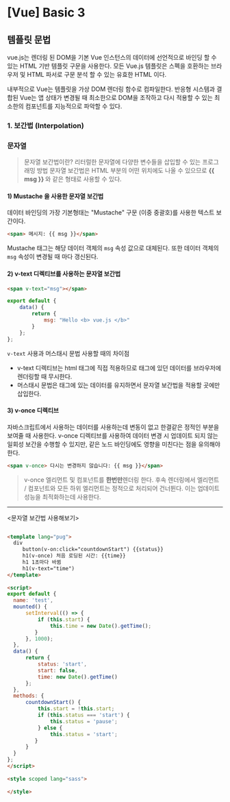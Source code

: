 # [Vue] Basic 3

## 템플릿 문법
vue.js는 렌더링 된 DOM을 기본 Vue 인스턴스의 데이터에 선언적으로 바인딩 할 수 있는 HTML 기반 템플릿 구문을 사용한다.
모든 Vue.js 템플릿은 스펙을 호환하는 브라우저 및 HTML 파서로 구문 분석 할 수 있는 유효한 HTML 이다.

내부적으로 Vue는 템플릿을 가상 DOM 렌더링 함수로 컴파일한다.
반응형 시스템과 결합된 Vue는 앱 상태가 변경될 때 최소한으로 DOM을 조작하고 다시 적용할 수 있는 최소한의 컴포넌트를 지능적으로 파악할 수 있다.

### 1. 보간법 (Interpolation)
### 문자열
> 문자열 보간법이란?
> 리터럴한 문자열에 다양한 변수들을 삽입할 수 있는 프로그래밍 방법
> 문자열 보간법은 HTML 부분의 어떤 위치에도 나올 수 있으므로 <b> {{ msg }} </b> 와 같은 형태로 사용할 수 있다.

#### 1) Mustache 을 사용한 문자열 보간법
데이터 바인딩의 가장 기본형태는 "Mustache" 구문 (이중 중괄호)를 사용한 텍스트 보간이다.

```html
<span> 메시지: {{ msg }}</span>
```
Mustache 태그는 해당 데이터 객체의 `msg` 속성 값으로 대체된다.
또한 데이터 객체의 `msg` 속성이 변경될 때 마다 갱신된다.

#### 2) v-text 디렉티브를 사용하는 문자열 보간법
```html
<span v-text="msg"></span>
```
```javascript
export default {
	data() {
		return {
			msg: "Hello <b> vue.js </b>"
		}
	};
};
```
`v-text` 사용과 머스태시 문법 사용할 때의 차이점
- v-text 디렉티브는 html 태그에 직접 적용하므로 태그에 있던 데이터를 브라우저에 렌더링할 때 무시한다.
- 머스태시 문법은 태그에 있는 데이터를 유지하면서 문자열 보간법을 적용할 곳에만 삽입한다. 

#### 3) v-once 디렉티브
자바스크립트에서 사용하는 데이터를 사용하는데 변동이 없고 한결같은 정적인 부분을 보여줄 때 사용한다.
v-once 디렉티브를 사용하여 데이터 변경 시 업데이트 되지 않는 일회성 보간을 수행할 수 있지만, 같은 노드 바인딩에도 영향을 미친다는 점을 유의해야 한다.
```html
<span v-once> 다시는 변경하지 않습니다: {{ msg }}</span>
```
> v-once
> 엘리먼트 및 컴포넌트를 **한번만**렌더링 한다.
> 후속 렌더링에서 엘리먼트 / 컴포넌트와 모든 하위 엘리먼트는 정적으로 처리되어 건너뛴다.
> 이는 업데이트 성능을 최적화하는데 사용한다.


--------------------------------------

<문자열 보간법 사용해보기>
```html

<template lang="pug">  
  div  
	 button(v-on:click="countdownStart") {{status}}  
	 h1(v-once) 처음 로딩된 시간: {{time}}  
	 h1 1초마다 바뀜  
	 h1(v-text="time")  
</template>  
  
<script>  
export default {  
  name: 'test',  
  mounted() {  
	  setInterval(() => {  
		  if (this.start) {  
			  this.time = new Date().getTime();  
		 } 
	  }, 1000);  
  },
  data() {  
	  return {  
		  status: 'start',  
		  start: false,  
		  time: new Date().getTime()  
	  };
  },  
  methods: {  
	  countdownStart() {  
		  this.start = !this.start;  
		  if (this.status === 'start') {  
			  this.status = 'pause';  
		  } else {  
			  this.status = 'start';  
		 }
	  }
  }
};  
</script>  
  
<style scoped lang="sass">  
  
</style>
```